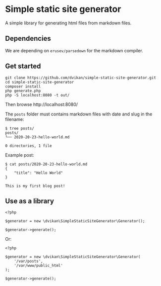 # Simple static site generator

A simple library for generating html files from markdown files.

## Dependencies

We are depending on `erusev/parsedown` for the markdown compiler.

## Get started

    git clone https://github.com/dvikan/simple-static-site-generator.git
    cd simple-static-site-generator
    composer install
    php generate.php
    php -S localhost:8080 -t out/

Then browse http://localhost:8080/

The `posts` folder must contains markdown files with date and
slug in the filename:

    $ tree posts/
    posts/
    └── 2020-20-23-hello-world.md
    
    0 directories, 1 file

Example post:

    $ cat posts/2020-20-23-hello-world.md 
    {
        "title": "Hello World"
    }
    
    This is my first blog post!

## Use as a library

    <?php
    
    $generator = new \dvikan\SimpleStaticSiteGenerator\Generator();
    
    $generator->generate();

Or:

    <?php
    
    $generator = new \dvikan\SimpleStaticSiteGenerator\Generator(
        '/var/posts',
        '/var/www/public_html'
    );
    
    $generator->generate();
